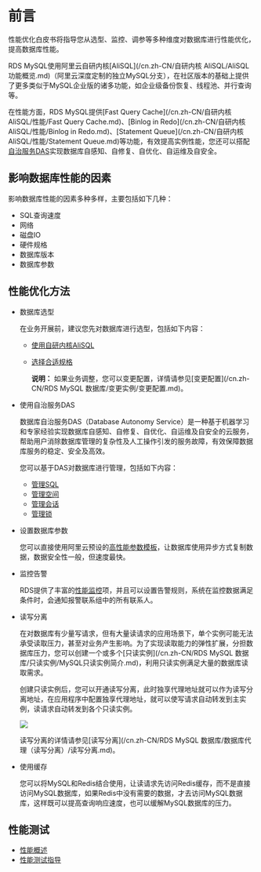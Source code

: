 # 前言

性能优化白皮书将指导您从选型、监控、调参等多种维度对数据库进行性能优化，提高数据库性能。

RDS MySQL使用阿里云自研内核[AliSQL](/cn.zh-CN/自研内核 AliSQL/AliSQL 功能概览.md)（阿里云深度定制的独立MySQL分支），在社区版本的基础上提供了更多类似于MySQL企业版的诸多功能，如企业级备份恢复、线程池、并行查询等。

在性能方面，RDS MySQL提供[Fast Query Cache](/cn.zh-CN/自研内核 AliSQL/性能/Fast Query Cache.md)、[Binlog in Redo](/cn.zh-CN/自研内核 AliSQL/性能/Binlog in Redo.md)、[Statement Queue](/cn.zh-CN/自研内核 AliSQL/性能/Statement Queue.md)等功能，有效提高实例性能，您还可以搭配[自治服务DAS]()实现数据库自感知、自修复、自优化、自运维及自安全。

## 影响数据库性能的因素

影响数据库性能的因素多种多样，主要包括如下几种：

-   SQL查询速度
-   网络
-   磁盘IO
-   硬件规格
-   数据库版本
-   数据库参数

## 性能优化方法

-   数据库选型

    在业务开展前，建议您先对数据库进行选型，包括如下内容：

    -   [使用自研内核AliSQL](/cn.zh-CN/性能优化白皮书（MySQL）/选择数据库和配置/使用自研内核AliSQL.md)
    -   [选择合适规格](/cn.zh-CN/性能优化白皮书（MySQL）/选择数据库和配置/选择合适规格.md)

        **说明：** 如果业务调整，您可以变更配置，详情请参见[变更配置](/cn.zh-CN/RDS MySQL 数据库/变更实例/变更配置.md)。

-   使用自治服务DAS

    数据库自治服务DAS（Database Autonomy Service）是一种基于机器学习和专家经验实现数据库自感知、自修复、自优化、自运维及自安全的云服务，帮助用户消除数据库管理的复杂性及人工操作引发的服务故障，有效保障数据库服务的稳定、安全及高效。

    您可以基于DAS对数据库进行管理，包括如下内容：

    -   [管理SQL](/cn.zh-CN/性能优化白皮书（MySQL）/数据库自动驾驶（DAS）/管理SQL.md)
    -   [管理空间](/cn.zh-CN/性能优化白皮书（MySQL）/数据库自动驾驶（DAS）/管理空间.md)
    -   [管理会话](/cn.zh-CN/性能优化白皮书（MySQL）/数据库自动驾驶（DAS）/管理会话.md)
    -   [管理锁](/cn.zh-CN/性能优化白皮书（MySQL）/数据库自动驾驶（DAS）/管理锁.md)
-   设置数据库参数

    您可以直接使用阿里云预设的[高性能参数模板](/cn.zh-CN/性能优化白皮书（MySQL）/设置数据库参数/使用高性能参数模板.md)，让数据库使用异步方式复制数据，数据安全性一般，但速度最快。

-   监控告警

    RDS提供了丰富的[性能监控](/cn.zh-CN/性能优化白皮书（MySQL）/监控和告警.md)项，并且可以设置告警规则，系统在监控数据满足条件时，会通知报警联系组中的所有联系人。

-   读写分离

    在对数据库有少量写请求，但有大量读请求的应用场景下，单个实例可能无法承受读取压力，甚至对业务产生影响。为了实现读取能力的弹性扩展，分担数据库压力，您可以创建一个或多个[只读实例](/cn.zh-CN/RDS MySQL 数据库/只读实例/MySQL只读实例简介.md)，利用只读实例满足大量的数据库读取需求。

    创建只读实例后，您可以开通读写分离，此时独享代理地址就可以作为读写分离地址，在应用程序中配置独享代理地址，就可以使写请求自动转发到主实例，读请求自动转发到各个只读实例。

    ![](https://static-aliyun-doc.oss-cn-hangzhou.aliyuncs.com/assets/img/zh-CN/4813729951/p34381.png)

    读写分离的详情请参见[读写分离](/cn.zh-CN/RDS MySQL 数据库/数据库代理（读写分离）/读写分离.md)。

-   使用缓存

    您可以将MySQL和Redis结合使用，让读请求先访问Redis缓存，而不是直接访问MySQL数据库，如果Redis中没有需要的数据，才去访问MySQL数据库，这样既可以提高查询响应速度，也可以缓解MySQL数据库的压力。


## 性能测试

-   [性能概述](/cn.zh-CN/性能白皮书/MySQL版/性能概述.md)
-   [性能测试指导](/cn.zh-CN/性能白皮书/MySQL版/性能测试指导.md)

